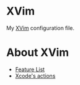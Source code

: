 # XVim
My [XVim](https://github.com/XVimProject/XVim) configuration file.

# About XVim
* [Feature List](https://github.com/XVimProject/XVim/blob/master/Documents/Users/FeatureList.md)
* [Xcode's actions](https://github.com/XVimProject/XVim/blob/master/Documents/Developers/MenuActionList.txt)

